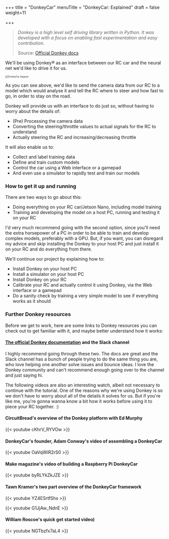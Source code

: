 +++
title = "DonkeyCar"
menuTitle = "DonkeyCar: Explained"
draft = false
weight=11

+++

> *Donkey is a high level self driving library written in Python. It was developed with a focus on enabling fast experimentation and easy contribution.*
>
> Source: [Official Donkey docs](http://docs.donkeycar.com/)

We'll be using Donkey® as an interface between our RC car and the neural net we'd like to drive it for us.

<img src="/images/software/donkey.png" alt="DonkeyCar diagram" style="zoom:50%;" />

As you can see above, we'd like to send the camera data from our RC to a model which would analyse it and tell the RC where to steer and how fast to go, in order to stay on the road.

Donkey will provide us with an interface to do just so, without having to worry about the details of:

- (Pre) Processing the camera data
- Converting the steering/throttle values to actual signals for the RC to understand
- Actually steering the RC and increasing/decreasing throttle

It will also enable us to:

- Collect and label training data
- Define and train custom models
- Control the car using a Web interface or a gamepad
- And even use a simulator to rapidly test and train our models

### How to get it up and running

There are two ways to go about this:

- Doing everything on your RC car/Jetson Nano, including model training
- Training and developing the model on a host PC, running and testing it on your RC

I'd very much recommend going with the second option, since you'll need the extra horsepower of a PC in order to be able to train and develop complex models, preferably with a GPU. But, if you want, you can disregard my advice and skip installing the Donkey to your host PC and just install it on your RC and do everything from there.

We'll continue our project by explaining how to:

- Install Donkey on your host PC
- Install a simulator on your host PC
- Install Donkey on your RC
- Calibrate your RC and actually control it using Donkey, via the Web interface or a gamepad
- Do a sanity check by training a very simple model to see if everything works as it should

### Further Donkey resources

Before we get to work, here are some links to Donkey resources you can check out to get familiar with it, and maybe better understand how it works:

#### [The official Donkey documentation](http://docs.donkeycar.com/) and the Slack channel

I highly recommend going through these two. The docs are great and the Slack channel has a bunch of people trying to do the same thing you are, who love helping one another solve issues and bounce ideas. I love the Donkey community and can't recommend enough going over to the channel and just saying hi.

The following videos are also an interesting watch, albeit not necessary to continue with the tutorial. One of the reasons why we're using Donkey is so we don't have to worry about all of the details it solves for us. But if you're like me, you're gonna wanna know a bit how it works before using it to piece your RC together. :) 

#### CircuitBread's overview of the Donkey platform with Ed Murphy

{{< youtube cKhrV_RYVOw >}}

#### DonkeyCar's founder, Adam Conway's video of assembling a DonkeyCar

{{< youtube OaVqWiR2rS0 >}}

#### Make magazine's video of building a Raspberry Pi DonkeyCar

{{< youtube byRLYkZkJZE >}}

#### Tawn Kramer's two part overview of the DonkeyCar framework

{{< youtube YZ4ESrtfShs >}}



{{< youtube G1JjAw_NdnE >}}

#### William Roscoe's quick get started video)

{{< youtube NGTbzfx7aL4 >}}